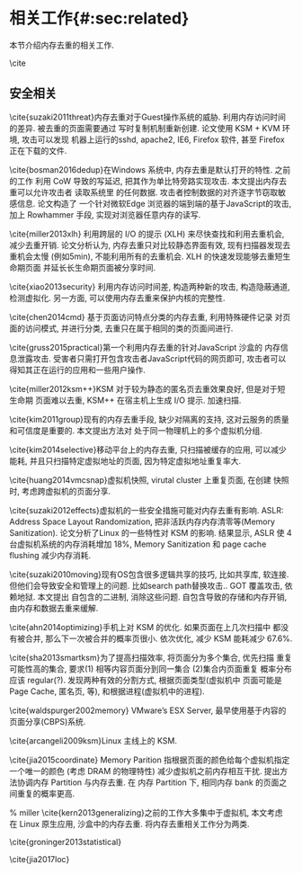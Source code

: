 # 相关工作{#:sec:related}

本节介绍内存去重的相关工作.


\cite

## 安全相关


\cite{suzaki2011threat}内存去重对于Guest操作系统的威胁. 利用内存访问时间的差异.
被去重的页面需要通过 写时复制机制重新创建. 论文使用 KSM + KVM 环境, 攻击可以发现
机器上运行的sshd, apache2, IE6, Firefox 软件, 甚至 Firefox 正在下载的文件.


\cite{bosman2016dedup}在Windows 系统中, 内存去重是默认打开的特性. 之前的工作
利用 CoW 导致的写延迟, 把其作为单比特旁路实现攻击.  本文提出内存去重可以允许攻击者
读取系统里 的任何数据. 攻击者控制数据的对齐逐字节窃取敏感信息. 论文构造了
一个针对微软Edge 浏览器的端到端的基于JavaScript的攻击, 加上 Rowhammer 手段, 实现对浏览器任意内存的读写.

\cite{miller2013xlh}
利用跨层的 I/O 的提示 (XLH) 来尽快查找和利用去重机会, 减少去重开销.
论文分析认为, 内存去重只对比较静态界面有效, 现有扫描器发现去重机会太慢
(例如5min), 不能利用所有的去重机会. XLH 的快速发现能够去重短生命期页面
并延长长生命期页面被分享时间.

\cite{xiao2013security}
利用内存访问时间差, 构造两种新的攻击, 构造隐蔽通道, 检测虚拟化.
另一方面, 可以使用内存去重来保护内核的完整性.

\cite{chen2014cmd} 基于页面访问特点分类的内存去重, 利用特殊硬件记录
对页面的访问模式, 并进行分类, 去重只在属于相同的类的页面间进行.

\cite{gruss2015practical}第一个利用内存去重的针对JavaScript 沙盒的
内存信息泄露攻击. 受害者只需打开包含攻击者JavaScript代码的网页即可,
攻击者可以得知其正在运行的应用和一些用户操作.

\cite{miller2012ksm++}KSM 对于较为静态的匿名页去重效果良好, 但是对于短生命期
页面难以去重, KSM++ 在宿主机上生成 I/O 提示. 加速扫描.

\cite{kim2011group}现有的内存去重手段,
缺少对隔离的支持, 这对云服务的质量和可信度是重要的. 本文提出方法对
处于同一物理机上的多个虚拟机分组.

\cite{kim2014selective}移动平台上的内存去重, 只扫描被缓存的应用, 可以减少
能耗, 并且只扫描特定虚拟地址的页面, 因为特定虚拟地址重复率大.

\cite{huang2014vmcsnap}虚拟机快照, virutal cluster 上重复页面, 在创建
快照时, 考虑跨虚拟机的页面分享.

\cite{suzaki2012effects}虚拟机的一些安全措施可能对内存去重有影响.
ASLR: Address Space Layout Randomization, 把非活跃内存内存清零等(Memory
Sanitization). 论文分析了Linux 的一些特性对 KSM 的影响. 结果显示,
ASLR 使 4台虚拟机系统的内存消耗增加 18\%, Memory Sanitization 和
page cache flushing 减少内存消耗.

\cite{suzaki2010moving}现有OS包含很多逻辑共享的技巧, 比如共享库,
软连接. 但他们会导致安全和管理上的问题. 比如search path替换攻击..
GOT 覆盖攻击, 依赖地狱.  本文提出 自包含的二进制, 消除这些问题.
自包含导致的存储和内存开销, 由内存和数据去重来缓解.

\cite{ahn2014optimizing}手机上对 KSM 的优化. 如果页面在上几次扫描中
都没有被合并, 那么下一次被合并的概率页很小. 依次优化, 减少 KSM
能耗减少 67.6\%.

\cite{sha2013smartksm}为了提高扫描效率, 将页面分为多个集合, 优先扫描
重复可能性高的集合, 要求(1) 相等内容页面分到同一集合 (2)集合内页面重复
概率分布应该 regular(?).  发现两种有效的分割方式, 根据页面类型(虚拟机中
页面可能是Page Cache, 匿名页, 等), 和根据进程(虚拟机中的进程).

\cite{waldspurger2002memory} VMware’s ESX Server, 最早使用基于内容的页面分享(CBPS)系统.

\cite{arcangeli2009ksm}Linux 主线上的 KSM.

\cite{jia2015coordinate} Memory Parition 指根据页面的颜色给每个虚拟机指定
一个唯一的颜色 (考虑 DRAM 的物理特性) 减少虚拟机之前内存相互干扰.
提出方法协调内存 Partition 与内存去重. 在 内存 Partition 下, 相同内存 bank
的页面之间重复的概率更高.

% miller
\cite{kern2013generalizing}之前的工作大多集中于虚拟机, 本文考虑
 在 Linux 原生应用, 沙盒中的内存去重. 将内存去重相关工作分为两类.

\cite{groninger2013statistical}


\cite{jia2017loc}




